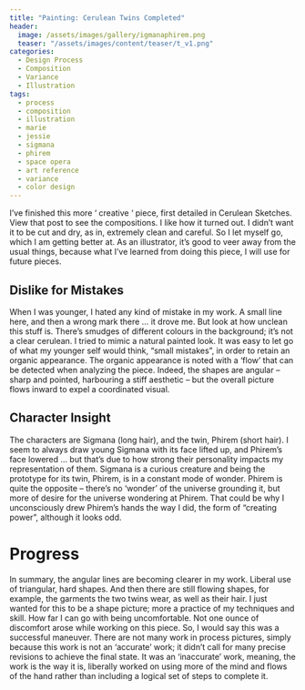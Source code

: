 ```yaml
---
title: "Painting: Cerulean Twins Completed"
header:
  image: /assets/images/gallery/igmanaphirem.png
  teaser: "/assets/images/content/teaser/t_v1.png"
categories: 
  - Design Process
  - Composition
  - Variance
  - Illustration
tags:
  - process
  - composition
  - illustration
  - marie
  - jessie
  - sigmana
  - phirem
  - space opera
  - art reference
  - variance
  - color design
---
```


I’ve finished this more ‘ creative ‘ piece, first detailed in Cerulean Sketches. View that post to see the compositions. I like how it turned out. I didn’t want it to be cut and dry, as in, extremely clean and careful. So I let myself go, which I am getting better at. As an illustrator, it’s good to veer away from the usual things, because what I’ve learned from doing this piece, I will use for future pieces.

## Dislike for Mistakes

When I was younger, I hated any kind of mistake in my work. A small line here, and then a wrong mark there … it drove me. But look at how unclean this stuff is. There’s smudges of different colours in the background; it’s not a clear cerulean. I tried to mimic a natural painted look. It was easy to let go of what my younger self would think, “small mistakes”, in order to retain an organic appearance. The organic appearance is noted with a ‘flow’ that can be detected when analyzing the piece. Indeed, the shapes are angular – sharp and pointed, harbouring a stiff aesthetic – but the overall picture flows inward to expel a coordinated visual. 

## Character Insight

The characters are Sigmana (long hair), and the twin, Phirem (short hair). I seem to always draw young Sigmana with its face lifted up, and Phirem’s face lowered … but that’s due to how strong their personality impacts my representation of them. Sigmana is a curious creature and being the prototype for its twin, Phirem, is in a constant mode of wonder. Phirem is quite the opposite – there’s no ‘wonder’ of the universe grounding it, but more of desire for the universe wondering at Phirem. That could be why I unconsciously drew Phirem’s hands the way I did, the form of “creating power”, although it looks odd. 

# Progress

In summary, the angular lines are becoming clearer in my work. Liberal use of triangular, hard shapes. And then there are still flowing shapes, for example, the garments the two twins wear, as well as their hair. I just wanted for this to be a shape picture; more a practice of my techniques and skill. How far I can go with being uncomfortable. Not one ounce of discomfort arose while working on this piece. So, I would say this was a successful maneuver. 
There are not many work in process pictures, simply because this work is not an ‘accurate’ work; it didn’t call for many precise revisions to achieve the final state. It was an ‘inaccurate’ work, meaning, the work is the way it is, liberally worked on using more of the mind and flows of the hand rather than including a logical set of steps to complete it. 
